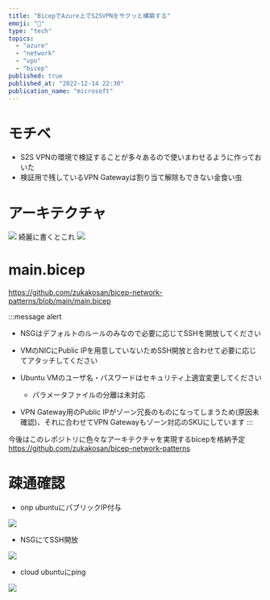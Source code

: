 ```yaml
---
title: "BicepでAzure上でS2SVPNをサクッと構築する"
emoji: "💪"
type: "tech"
topics:
  - "azure"
  - "network"
  - "vpn"
  - "bicep"
published: true
published_at: "2022-12-14 22:30"
publication_name: "microsoft"
---
```


# モチベ
- S2S VPNの環境で検証することが多々あるので使いまわせるように作っておいた
- 検証用で残しているVPN Gatewayは割り当て解除もできない金食い虫

# アーキテクチャ
![](https://storage.googleapis.com/zenn-user-upload/66d55c0ae6ae-20221214.png)
綺麗に書くとこれ
![](https://storage.googleapis.com/zenn-user-upload/af614308ae21-20230808.png)

# main.bicep
https://github.com/zukakosan/bicep-network-patterns/blob/main/main.bicep

:::message alert
- NSGはデフォルトのルールのみなので必要に応じてSSHを開放してください
- VMのNICにPublic IPを用意していないためSSH開放と合わせて必要に応じてアタッチしてください
- Ubuntu VMのユーザ名・パスワードはセキュリティ上適宜変更してください
	- パラメータファイルの分離は未対応

- VPN Gateway用のPublic IPがゾーン冗長のものになってしまうため(原因未確認)、それに合わせてVPN Gatewayもゾーン対応のSKUにしています
:::

今後はこのレポジトリに色々なアーキテクチャを実現するbicepを格納予定
https://github.com/zukakosan/bicep-network-patterns

# 疎通確認
- onp ubuntuにパブリックIP付与

![](https://storage.googleapis.com/zenn-user-upload/36529bd16a1f-20221214.png)
- NSGにてSSH開放

![](https://storage.googleapis.com/zenn-user-upload/53fe5d3a4159-20221214.png)
- cloud ubuntuにping

![](https://storage.googleapis.com/zenn-user-upload/7727e1ea105b-20221214.png)